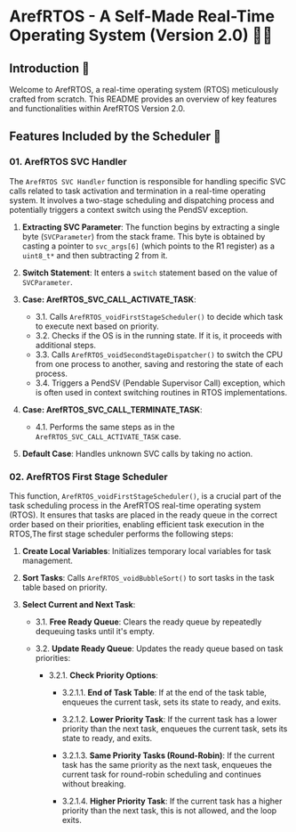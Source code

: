 # ArefRTOS - A Self-Made Real-Time Operating System (Version 2.0) 👨‍💻

## Introduction 🌟

Welcome to ArefRTOS, a real-time operating system (RTOS) meticulously crafted from scratch. This README provides an overview of key features and functionalities within ArefRTOS Version 2.0.

## Features Included by the Scheduler 🚀

### 01. ArefRTOS SVC Handler

The `ArefRTOS SVC Handler` function is responsible for handling specific SVC calls related to task activation and termination in a real-time operating system. It involves a two-stage scheduling and dispatching process and potentially triggers a context switch using the PendSV exception.


1. **Extracting SVC Parameter**: The function begins by extracting a single byte (`SVCParameter`) from the stack frame. This byte is obtained by casting a pointer to `svc_args[6]` (which points to the R1 register) as a `uint8_t*` and then subtracting 2 from it.

2. **Switch Statement**: It enters a `switch` statement based on the value of `SVCParameter`.

3. **Case: ArefRTOS_SVC_CALL_ACTIVATE_TASK**:
    - 3.1. Calls `ArefRTOS_voidFirstStageScheduler()` to decide which task to execute next based on priority.
    - 3.2. Checks if the OS is in the running state. If it is, it proceeds with additional steps.
    - 3.3. Calls `ArefRTOS_voidSecondStageDispatcher()` to switch the CPU from one process to another, saving and restoring the state of each process.
    - 3.4. Triggers a PendSV (Pendable Supervisor Call) exception, which is often used in context switching routines in RTOS implementations.

4. **Case: ArefRTOS_SVC_CALL_TERMINATE_TASK**:
    - 4.1. Performs the same steps as in the `ArefRTOS_SVC_CALL_ACTIVATE_TASK` case.

5. **Default Case**: Handles unknown SVC calls by taking no action.

### 02. ArefRTOS First Stage Scheduler

This function, `ArefRTOS_voidFirstStageScheduler()`, is a crucial part of the task scheduling process in the ArefRTOS real-time operating system (RTOS). It ensures that tasks are placed in the ready queue in the correct order based on their priorities, enabling efficient task execution in the RTOS,The first stage scheduler performs the following steps:

1. **Create Local Variables**: Initializes temporary local variables for task management.

2. **Sort Tasks**: Calls `ArefRTOS_voidBubbleSort()` to sort tasks in the task table based on priority.

3. **Select Current and Next Task**:

   - 3.1. **Free Ready Queue**: Clears the ready queue by repeatedly dequeuing tasks until it's empty.

   - 3.2. **Update Ready Queue**: Updates the ready queue based on task priorities:

     - 3.2.1. **Check Priority Options**:

       - 3.2.1.1. **End of Task Table**: If at the end of the task table, enqueues the current task, sets its state to ready, and exits.

       - 3.2.1.2. **Lower Priority Task**: If the current task has a lower priority than the next task, enqueues the current task, sets its state to ready, and exits.

       - 3.2.1.3. **Same Priority Tasks (Round-Robin)**: If the current task has the same priority as the next task, enqueues the current task for round-robin scheduling and continues without breaking.

       - 3.2.1.4. **Higher Priority Task**: If the current task has a higher priority than the next task, this is not allowed, and the loop exits.





